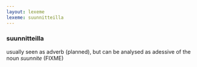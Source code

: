 ```yaml
---
layout: lexeme
lexeme: suunnitteilla
---
```


###  suunnitteilla 
usually seen as adverb (planned), but can be analysed as adessive of the noun *suunnite* (FIXME)

